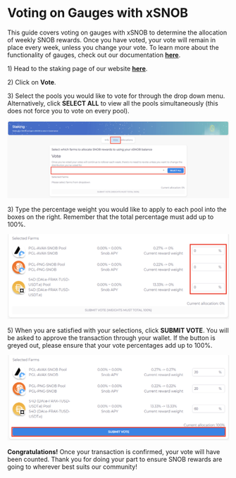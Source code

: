 # Voting on Gauges with xSNOB

This guide covers voting on gauges with xSNOB to determine the allocation of weekly SNOB rewards. Once you have voted, your vote will remain in place every week, unless you change your vote. To learn more about the functionality of gauges, check out our documentation [**here**](../../governance/xsnob/gauges.md).

1\) Head to the staking page of our website [**here**](https://app.snowball.network/staking).

2\) Click on **Vote**.

3\) Select the pools you would like to vote for through the drop down menu. Alternatively, click **SELECT ALL** to view all the pools simultaneously (this does not force you to vote on every pool).

![](<../../.gitbook/assets/Gauge Voting.png>)

3\) Type the percentage weight you would like to apply to each pool into the boxes on the right. Remember that the total percentage must add up to 100%.

![](<../../.gitbook/assets/Gauge Voting 2.png>)

5\) When you are satisfied with your selections, click **SUBMIT VOTE**. You will be asked to approve the transaction through your wallet. If the button is greyed out, please ensure that your vote percentages add up to 100%.

![](<../../.gitbook/assets/Gauge Voting 3.png>)

**Congratulations!** Once your transaction is confirmed, your vote will have been counted. Thank you for doing your part to ensure SNOB rewards are going to wherever best suits our community!
